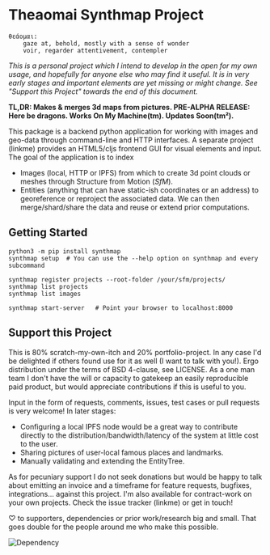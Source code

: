 # Theaomai Synthmap Project

    θεάομαι:
        gaze at, behold, mostly with a sense of wonder
        voir, regarder attentivement, contempler

*This is a personal project which I intend to develop in the open for my own usage, and hopefully for anyone else who may find it useful. It is in very early stages and important elements are yet missing or might change. See "Support this Project" towards the end of this document.*

**TL,DR: Makes & merges 3d maps from pictures. PRE-ALPHA RELEASE: Here be dragons. Works On My Machine(tm). Updates Soon(tm²).**

This package is a backend python application for working with images and geo-data through command-line and HTTP interfaces. A separate project (linkme) provides an HTML5/cljs frontend GUI for visual elements and input.
The goal of the application is to index

- Images (local, HTTP or IPFS) from which to create 3d point clouds or meshes through Structure from Motion (*SfM*).
- Entities (anything that can have static-ish coordinates or an address) to georeference or reproject the associated data.
We can then merge/shard/share the data and reuse or extend prior computations.


## Getting Started

```
python3 -m pip install synthmap
synthmap setup  # You can use the --help option on synthmap and every subcommand

synthmap register projects --root-folder /your/sfm/projects/
synthmap list projects
synthmap list images

synthmap start-server   # Point your browser to localhost:8000
```


## Support this Project

This is 80% scratch-my-own-itch and 20% portfolio-project. In any case I'd be delighted if others found use for it as well (I want to talk with you!). Ergo distribution under the terms of BSD 4-clause, see LICENSE. As a one man team I don't have the will or capacity to gatekeep an easily reproducible paid product, but would appreciate contributions if this is useful to you.

Input in the form of requests, comments, issues, test cases or pull requests is very welcome! In later stages:
- Configuring a local IPFS node would be a great way to contribute directly to the distribution/bandwidth/latency of the system at little cost to the user.
- Sharing pictures of user-local famous places and landmarks.
- Manually validating and extending the EntityTree.

As for pecuniary support I do not seek donations but would be happy to talk about emitting an invoice and a timeframe for feature requests, bugfixes, integrations... against this project. I'm also available for contract-work on your own projects.
Check the issue tracker (linkme) or get in touch!

♡ to supporters, dependencies or prior work/research big and small. That goes double for the people around me who make this possible.

![Dependency](https://imgs.xkcd.com/comics/dependency.png)